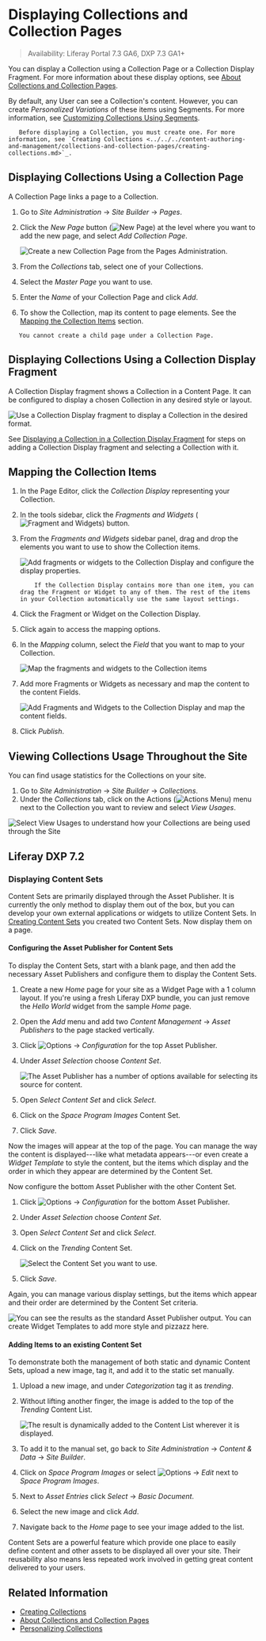 # Displaying Collections and Collection Pages

> Availability: Liferay Portal 7.3 GA6, DXP 7.3 GA1+

You can display a Collection using a Collection Page or a Collection Display Fragment. For more information about these display options, see [About Collections and Collection Pages](../../../content-authoring-and-management/collections-and-collection-pages/about-collections-and-collection-pages.md#displaying-collections).

By default, any User can see a Collection's content. However, you can create *Personalized Variations* of these items using Segments. For more information, see [Customizing Collections Using Segments](../../../content-authoring-and-management/collections-and-collection-pages/customizing-collections-using-segments.md).

```note::
   Before displaying a Collection, you must create one. For more information, see `Creating Collections <../../../content-authoring-and-management/collections-and-collection-pages/creating-collections.md>`_.
```

## Displaying Collections Using a Collection Page

A Collection Page links a page to a Collection.

1. Go to *Site Administration* &rarr; *Site Builder* &rarr; *Pages*.
1. Click the *New Page* button (![New Page](../../../images/icon-plus.png)) at the level where you want to add the new page, and select *Add Collection Page*.

   ![Create a new Collection Page from the Pages Administration.](./displaying-collections-and-collection-pages/images/01.png)

1. From the *Collections* tab, select one of your Collections.
1. Select the *Master Page* you want to use.
1. Enter the *Name* of your Collection Page and click *Add*.
1. To show the Collection, map its content to page elements. See the [Mapping the Collection Items](#mapping-the-collection-items-in-the-page-editor) section.

```important::
   You cannot create a child page under a Collection Page.
```

## Displaying Collections Using a Collection Display Fragment

A Collection Display fragment shows a Collection in a Content Page. It can be configured to display a chosen Collection in any desired style or layout.

![Use a Collection Display fragment to display a Collection in the desired format.](./displaying-collections-and-collection-pages/images/02.png)

See [Displaying a Collection in a Collection Display Fragment](./collection-display-fragments.md#displaying-a-collection-in-a-collection-display-fragment) for steps on adding a Collection Display fragment and selecting a Collection with it.

## Mapping the Collection Items

1. In the Page Editor, click the *Collection Display* representing your Collection.
1. In the tools sidebar, click the *Fragments and Widgets* (![Fragment and Widgets](../../../images/icon-view-type-cards.png)) button.
1. From the *Fragments and Widgets* sidebar panel, drag and drop the elements you want to use to show the Collection items.

    ![Add fragments or widgets to the Collection Display and configure the display properties.](./displaying-collections-and-collection-pages/images/06.gif)

    ```note::
        If the Collection Display contains more than one item, you can drag the Fragment or Widget to any of them. The rest of the items in your Collection automatically use the same layout settings.
    ```

1. Click the Fragment or Widget on the Collection Display.
1. Click again to access the mapping options.
1. In the *Mapping* column, select the *Field* that you want to map to your Collection.

    ![Map the fragments and widgets to the Collection items](./displaying-collections-and-collection-pages/images/07.gif)

1. Add more Fragments or Widgets as necessary and map the content to the content Fields.

    ![Add Fragments and Widgets to the Collection Display and map the content fields.](./displaying-collections-and-collection-pages/images/08.gif)

1. Click *Publish*.

## Viewing Collections Usage Throughout the Site

You can find usage statistics for the Collections on your site.

1. Go to *Site Administration* &rarr; *Site Builder* &rarr; *Collections*.
1. Under the *Collections* tab, click on the Actions (![Actions Menu](../../../images/icon-actions.png)) menu next to the Collection you want to review and select *View Usages*.

  ![Select View Usages to understand how your Collections are being used through the Site](./displaying-collections-and-collection-pages/images/05.png)

## Liferay DXP 7.2

### Displaying Content Sets

Content Sets are primarily displayed through the Asset Publisher. It is currently the only method to display them out of the box, but you can develop your own external applications or widgets to utilize Content Sets. In [Creating Content Sets](../../../content-authoring-and-management/collections-and-collection-pages/creating-collections.md#creating-content-sets) you created two Content Sets. Now display them on a page.

#### Configuring the Asset Publisher for Content Sets

To display the Content Sets, start with a blank page, and then add the necessary Asset Publishers and configure them to display the Content Sets.

1. Create a new *Home* page for your site as a Widget Page with a 1 column layout. If you're using a fresh Liferay DXP bundle, you can just remove the *Hello World* widget from the sample *Home* page.
2. Open the *Add* menu and add two *Content Management* &rarr; *Asset Publishers* to the page stacked vertically.
3. Click ![Options](../../../images/icon-app-options.png) &rarr; *Configuration* for the top Asset Publisher.
4. Under *Asset Selection* choose *Content Set*.

    ![The Asset Publisher has a number of options available for selecting its source for content.](./displaying-collections-and-collection-pages/images/20.png)

5. Open *Select Content Set* and click *Select*.
6. Click on the *Space Program Images* Content Set.
7. Click *Save*.

Now the images will appear at the top of the page. You can manage the way the content is displayed---like what metadata appears---or even create a *Widget Template* to style the content, but the items which display and the order in which they appear are determined by the Content Set.

Now configure the bottom Asset Publisher with the other Content Set.

1. Click ![Options](../../../images/icon-app-options.png) &rarr; *Configuration* for the bottom Asset Publisher.
2. Under *Asset Selection* choose *Content Set*.
3. Open *Select Content Set* and click *Select*.
4. Click on the *Trending* Content Set.

    ![Select the Content Set you want to use.](./displaying-collections-and-collection-pages/images/21.png)

5. Click *Save*.

Again, you can manage various display settings, but the items which appear and their order are determined by the Content Set criteria.

![You can see the results as the standard Asset Publisher output. You can create Widget Templates to add more style and pizzazz here.](./displaying-collections-and-collection-pages/images/22.png)

#### Adding Items to an existing Content Set

To demonstrate both the management of both static and dynamic Content Sets, upload a new image, tag it, and add it to the static set manually.

1. Upload a new image, and under *Categorization* tag it as *trending*.
2. Without lifting another finger, the image is added to the top of the *Trending* Content List.

    ![The result is dynamically added to the Content List wherever it is displayed.](./displaying-collections-and-collection-pages/images/23.png)

3. To add it to the manual set, go back to *Site Administration* &rarr; *Content & Data* &rarr; *Site Builder*.
4. Click on *Space Program Images* or select ![Options](../../../images/icon-options.png) &rarr; *Edit* next to *Space Program Images*.
5. Next to *Asset Entries* click *Select* &rarr; *Basic Document*.
6. Select the new image and click *Add*.
7. Navigate back to the *Home* page to see your image added to the list.

Content Sets are a powerful feature which provide one place to easily define content and other assets to be displayed all over your site. Their reusability also means less repeated work involved in getting great content delivered to your users.

## Related Information

- [Creating Collections](../../../content-authoring-and-management/collections-and-collection-pages/creating-collections.md)
- [About Collections and Collection Pages](../../../content-authoring-and-management/collections-and-collection-pages/about-collections-and-collection-pages.md)
- [Personalizing Collections](../../personalizing-site-experience/experience-personalization/personalizing-collections.md)
